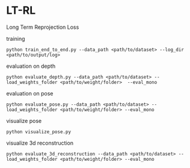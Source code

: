 # LT-RL
Long Term Reprojection Loss

training
```
python train_end_to_end.py --data_path <path/to/dataset> --log_dir  <path/to/output/log>
```
evaluation on depth
```
python evaluate_depth.py --data_path <path/to/dataset> --load_weights_folder <path/to/weight/folder>  --eval_mono
```

evaluation on pose
```
python evaluate_pose.py --data_path <path/to/dataset> --load_weights_folder <path/to/weight/folder> --eval_mono
```

visualize pose
```
python visualize_pose.py
```

visualize 3d reconstruction
```
python evaluate_3d_reconstruction --data_path <path/to/dataset> --load_weights_folder <path/to/weight/folder> --eval_mono
```
